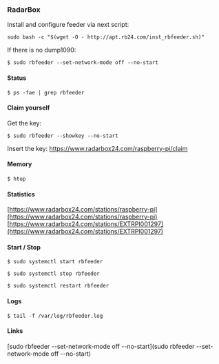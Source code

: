 ### RadarBox

Install and configure feeder via next script:

``sudo bash -c "$(wget -O - http://apt.rb24.com/inst_rbfeeder.sh)"``

If there is no dump1090:

``$ sudo rbfeeder --set-network-mode off --no-start``

#### Status

``$ ps -fae | grep rbfeeder``

#### Claim yourself

Get the key:

``$ sudo rbfeeder --showkey --no-start``

Insert the key: https://www.radarbox24.com/raspberry-pi/claim

#### Memory

``$ htop``

#### Statistics

[https://www.radarbox24.com/stations/raspberry-pi](https://www.radarbox24.com/stations/raspberry-pi)
[https://www.radarbox24.com/stations/EXTRPI001297](https://www.radarbox24.com/stations/EXTRPI001297)

#### Start / Stop

``$ sudo systemctl start rbfeeder``

``$ sudo systemctl stop rbfeeder``

``$ sudo systemctl restart rbfeeder``

#### Logs

``$ tail -f /var/log/rbfeeder.log``

#### Links

[sudo rbfeeder --set-network-mode off --no-start](sudo rbfeeder --set-network-mode off --no-start)
